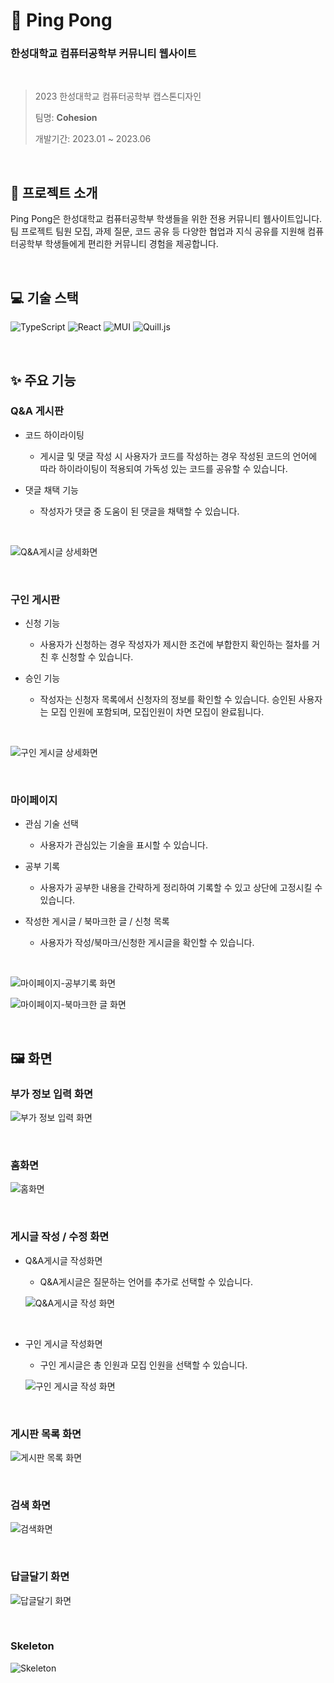 # 🏓 Ping Pong

### 한성대학교 컴퓨터공학부 커뮤니티 웹사이트

<br/>

> 2023 한성대학교 컴퓨터공학부 캡스톤디자인
>
> 팀명: **Cohesion**
>
> 개발기간: 2023.01 ~ 2023.06

<br/>

## 🚀 프로젝트 소개

Ping Pong은 한성대학교 컴퓨터공학부 학생들을 위한 전용 커뮤니티 웹사이트입니다.
<br/> 팀 프로젝트 팀원 모집, 과제 질문, 코드 공유 등 다양한 협업과 지식 공유를 지원해 컴퓨터공학부 학생들에게 편리한 커뮤니티 경험을 제공합니다.

<br/>

## 💻 기술 스택

![TypeScript](https://img.shields.io/badge/TypeScript-007ACC?logo=typescript&logoColor=white)
![React](https://img.shields.io/badge/React-61DAFB?logo=react&logoColor=white)
![MUI](https://img.shields.io/badge/MUI-007FFF?logo=mui&logoColor=white)
![Quill.js](https://img.shields.io/badge/Quill.js-333333?logo=quilljs&logoColor=white)

<br/>

## ✨ 주요 기능

### Q&A 게시판

- 코드 하이라이팅

  - 게시글 및 댓글 작성 시 사용자가 코드를 작성하는 경우 작성된 코드의 언어에 따라 하이라이팅이 적용되여 가독성 있는 코드를 공유할 수 있습니다.

- 댓글 채택 기능

  - 작성자가 댓글 중 도움이 된 댓글을 채택할 수 있습니다.

<br/>

![Q&A게시글 상세화면](https://github.com/user-attachments/assets/1b2f2d4f-5f43-4e2d-9cee-d13f05cbcefe)


<br/>

### 구인 게시판

- 신청 기능

  - 사용자가 신청하는 경우 작성자가 제시한 조건에 부합한지 확인하는 절차를 거친 후 신청할 수 있습니다.

- 승인 기능

  - 작성자는 신청자 목록에서 신청자의 정보를 확인할 수 있습니다. 승인된 사용자는 모집 인원에 포함되며, 모집인원이 차면 모집이 완료됩니다.

<br/>

![구인 게시글 상세화면](https://github.com/user-attachments/assets/871febdd-6121-48d0-bce4-4731860f3bcd)

<br/>

### 마이페이지

- 관심 기술 선택

  - 사용자가 관심있는 기술을 표시할 수 있습니다.

- 공부 기록

  - 사용자가 공부한 내용을 간략하게 정리하여 기록할 수 있고 상단에 고정시킬 수 있습니다.

- 작성한 게시글 / 북마크한 글 / 신청 목록

  - 사용자가 작성/북마크/신청한 게시글을 확인할 수 있습니다.

<br/>

![마이페이지-공부기록 화면](https://github.com/user-attachments/assets/3637cbaa-458e-4450-bff7-1e1a7634f9aa)

![마이페이지-북마크한 글 화면](https://github.com/user-attachments/assets/3a7f58b2-95d3-435e-b32e-f544b023bb51)

<br/>

## 🖼️ 화면

### 부가 정보 입력 화면

![부가 정보 입력 화면](https://github.com/user-attachments/assets/40f45df4-481e-49a9-9a41-131f27ffda70)

<br/>

### 홈화면

![홈화면](https://github.com/user-attachments/assets/6a97bff4-abbd-4017-a63b-0dc49a5ac41e)

<br/>

### 게시글 작성 / 수정 화면

- Q&A게시글 작성화면

  - Q&A게시글은 질문하는 언어를 추가로 선택할 수 있습니다.
    
  ![Q&A게시글 작성 화면](https://github.com/user-attachments/assets/46e4fed1-59ed-44d8-bea6-28797691b72a)

<br/>

- 구인 게시글 작성화면

  - 구인 게시글은 총 인원과 모집 인원을 선택할 수 있습니다.
  
  ![구인 게시글 작성 화면](https://github.com/user-attachments/assets/b1ba6ca5-d3ac-4ee0-a58d-313c67d36600)

<br/>

### 게시판 목록 화면

![게시판 목록 화면](https://github.com/user-attachments/assets/82c4a697-922b-4a6e-ad6a-52baad0b5f80)

<br/>

### 검색 화면

![검색화면](https://github.com/user-attachments/assets/64462c20-df5a-436b-b09e-1e0dc225848d)

<br/>

### 답글달기 화면

![답글달기 화면](https://github.com/user-attachments/assets/4a51ff7f-09ba-4251-98bf-d5b415fecc88)

<br/>

### Skeleton

![Skeleton](https://github.com/user-attachments/assets/71af21f7-525f-4251-9b13-70d3ea8c493b)

